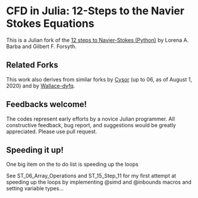 # CFD in Julia: 12-Steps to the Navier Stokes Equations

This is a Julian fork of the [12 steps to Navier-Stokes (Python)](https://github.com/barbagroup/CFDPython) by Lorena A. Barba and Gilbert F. Forsyth. 

## Related Forks

This work also derives from similar forks by [Cysor](https://github.com/Cysor/CFDJulia) (up to 06, as of August 1, 2020) and by [Wallace-dyfq](https://github.com/Wallace-dyfq/CFD-Julia-12-steps--o-Navier-Stokes-Equations).

## Feedbacks welcome!

The codes represent early efforts by a novice Julian programmer.  All constructive feedback, bug report, and suggestions would be greatly appreciated.  Please use pull request.

## Speeding it up!

One big item on the to do list is speeding up the loops

See ST_06_Array_Operations and ST_15_Step_11 for my first attempt at speeding up the loops by implementing @simd and @inbounds macros and setting variable types...  
